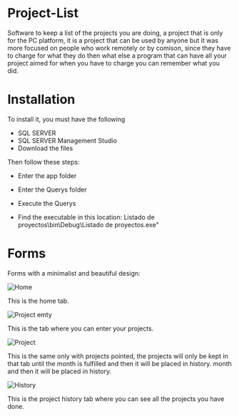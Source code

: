 # Project-List
Software to keep a list of the projects you are doing, a project that is only for the PC platform, 
it is a project that can be used by anyone but it was more focused on people who work remotely or 
by comison, since they have to charge for what they do then what else a program that can have all 
your project aimed for when you have to charge you can remember what you did.

# Installation
To install it, you must have the following

* SQL SERVER
* SQL SERVER Management Studio
* Download the files

Then follow these steps:
  * Enter the app folder
    
  * Enter the Querys folder

  * Execute the Querys
  
  * Find the executable in this location: Listado de proyectos\bin\Debug\Listado de proyectos.exe"


# Forms
Forms with a minimalist and beautiful design:

![Home](https://github.com/Engels23rd/Project-List/assets/89677093/ad51ecda-dd29-4980-9c8f-ce6e1a686a1d)

This is the home tab.


![Project emty](https://github.com/Engels23rd/Project-List/assets/89677093/dffc2bc9-6dd0-4311-b5be-01b273c946f8)

This is the tab where you can enter your projects.


![Project](https://github.com/Engels23rd/Project-List/assets/89677093/1510ad38-349f-4ca0-a03c-a794d041069e)

This is the same only with projects pointed, the projects will only be kept in that tab until the month is fulfilled and then it will be placed in history.
month and then it will be placed in history.


![History](https://github.com/Engels23rd/Project-List/assets/89677093/68307091-562f-4586-b58b-3ab1aa46f0e1)

This is the project history tab where you can see all the projects you have done.

